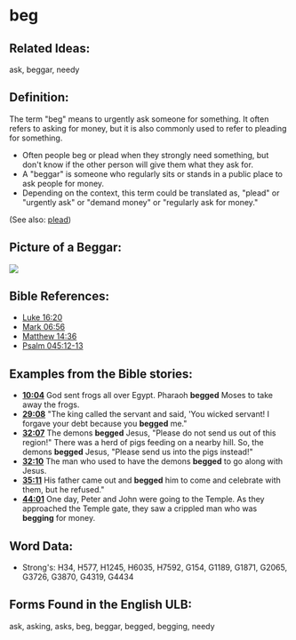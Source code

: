 # beg

## Related Ideas:

ask, beggar, needy

## Definition:

The term "beg" means to urgently ask someone for something. It often refers to asking for money, but it is also commonly used to refer to pleading for something.

* Often people beg or plead when they strongly need something, but don't know if the other person will give them what they ask for.
* A "beggar" is someone who regularly sits or stands in a public place to ask people for money.
* Depending on the context, this term could be translated as, "plead" or "urgently ask" or "demand money" or "regularly ask for money."

(See also: [plead](../other/plead.md))

## Picture of a Beggar:

<a href="https://content.bibletranslationtools.org/WycliffeAssociates/en_tw/raw/branch/master/PNGs/b/Beggar.png"><img src="https://content.bibletranslationtools.org/WycliffeAssociates/en_tw/raw/branch/master/PNGs/b/Beggar.png" ></a>

## Bible References:

* [Luke 16:20](rc://en/tn/help/luk/16/20)
* [Mark 06:56](rc://en/tn/help/mrk/06/56)
* [Matthew 14:36](rc://en/tn/help/mat/14/36)
* [Psalm 045:12-13](rc://en/tn/help/psa/045/012)

## Examples from the Bible stories:

* __[10:04](rc://en/tn/help/obs/10/04)__ God sent frogs all over Egypt. Pharaoh __begged__ Moses to take away the frogs.
* __[29:08](rc://en/tn/help/obs/29/08)__ "The king called the servant and said, 'You wicked servant! I forgave your debt because you __begged__ me."
* __[32:07](rc://en/tn/help/obs/32/07)__ The demons __begged__ Jesus, "Please do not send us out of this region!" There was a herd of pigs feeding on a nearby hill. So, the demons __begged__ Jesus, "Please send us into the pigs instead!"
* __[32:10](rc://en/tn/help/obs/32/10)__ The man who used to have the demons __begged__ to go along with Jesus.
* __[35:11](rc://en/tn/help/obs/35/11)__ His father came out and __begged__ him to come and celebrate with them, but he refused."
* __[44:01](rc://en/tn/help/obs/44/01)__ One day, Peter and John were going to the Temple. As they approached the Temple gate, they saw a crippled man who was __begging__ for money.

## Word Data:

* Strong's: H34, H577, H1245, H6035, H7592, G154, G1189, G1871, G2065, G3726, G3870, G4319, G4434

## Forms Found in the English ULB:

ask, asking, asks, beg, beggar, begged, begging, needy

